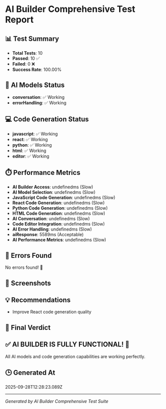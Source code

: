 # AI Builder Comprehensive Test Report

## 📊 Test Summary

- **Total Tests**: 10
- **Passed**: 10 ✅
- **Failed**: 0 ❌
- **Success Rate**: 100.00%

## 🤖 AI Models Status

- **conversation**: ✅ Working
- **errorHandling**: ✅ Working

## 💻 Code Generation Status

- **javascript**: ✅ Working
- **react**: ✅ Working
- **python**: ✅ Working
- **html**: ✅ Working
- **editor**: ✅ Working

## ⏱️ Performance Metrics

- **AI Builder Access**: undefinedms (Slow)
- **AI Model Selection**: undefinedms (Slow)
- **JavaScript Code Generation**: undefinedms (Slow)
- **React Code Generation**: undefinedms (Slow)
- **Python Code Generation**: undefinedms (Slow)
- **HTML Code Generation**: undefinedms (Slow)
- **AI Conversation**: undefinedms (Slow)
- **Code Editor Integration**: undefinedms (Slow)
- **AI Error Handling**: undefinedms (Slow)
- **aiResponse**: 5589ms (Acceptable)
- **AI Performance Metrics**: undefinedms (Slow)

## 🐛 Errors Found

No errors found! 🎉

## 📸 Screenshots



## 💡 Recommendations

- Improve React code generation quality

## 🎯 Final Verdict

## ✅ AI BUILDER IS FULLY FUNCTIONAL! 🎉

All AI models and code generation capabilities are working perfectly.

## 🕒 Generated At

2025-09-28T12:28:23.089Z

---
*Generated by AI Builder Comprehensive Test Suite*
